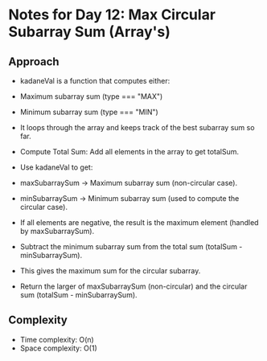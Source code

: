 # Notes for Day 12: Max Circular Subarray Sum (Array's)

## Approach


- kadaneVal is a function that computes either:
- Maximum subarray sum (type === "MAX")
- Minimum subarray sum (type === "MIN")
- It loops through the array and keeps track of the best subarray sum so far.
- Compute Total Sum: Add all elements in the array to get totalSum.

- Use kadaneVal to get:
- maxSubarraySum → Maximum subarray sum (non-circular case).
- minSubarraySum → Minimum subarray sum (used to compute the circular case).
- If all elements are negative, the result is the maximum element (handled by maxSubarraySum).

- Subtract the minimum subarray sum from the total sum (totalSum - minSubarraySum).
- This gives the maximum sum for the circular subarray.
- Return the larger of maxSubarraySum (non-circular) and the circular sum (totalSum - minSubarraySum).

## Complexity

- Time complexity: O(n)
- Space complexity: O(1)
